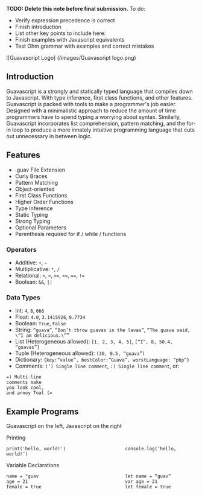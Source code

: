 __TODO: Delete this note before final submission.__ To do:

* Verify expression precedence is correct
* Finish introduction
 * List other key points to include here:
* Finish examples with Javascript equivalents
* Test Ohm grammar with examples and correct mistakes

![Guavascript Logo] (/images/Guavascript logo.png)

## Introduction

Guavascript is a strongly and statically typed language that compiles down to Javascript. With type inference, first class functions, and other features. Guavascript is packed with tools to make a programmer's job easier.  Designed with a minimalistic approach to reduce the amount of time programmers have
to spend typing a worrying about syntax.  Similarly, Guavascript incorporates list comprehension, pattern matching, and the for-in loop to produce a more innately intuitive programming language that cuts out unnecessary in between logic.

## Features
* .guav File Extension
* Curly Braces
* Pattern Matching
* Object-oriented
* First Class Functions
* Higher Order Functions
* Type Inference
* Static Typing
* Strong Typing
* Optional Parameters
* Parenthesis required for if / while / functions

### Operators

* Additive: `+`, `-`
* Multiplicative: `*`, `/`
* Relational: `<`, `>`, `>=`, `<=`, `==`, `!=`
* Boolean: `&&`, `||`

### Data Types

* Int: `4`, `8`, `666`
* Float: `4.0`, `3.1415926`, `0.7734`
* Boolean: `True`, `False`
* String: `“guava”`, `“Don’t throw guavas in the lavas”`, `“The guava said, \“I am delicious.\””`
* List (Heterogeneous allowed): `[1, 2, 3, 4, 5]`, `[“I”, 8, 50.4, “guavas”]`
* Tuple (Heterogeneous allowed): `(30, 0.5, “guava”)`
* Dictionary: `{key:“value”, bestColor:“Guava”, worstLanguage: “php”}`
* Comments: `(‘) Single line comment`, `:) Single line comment`, or:
 ```
=) Multi-line
comments make
you look cool,
and annoy Toal (=
```

## Example Programs
Guavascript on the left, Javascript on the right

Printing
```
print('hello, world!')                      console.log(‘hello, world!’)
```

Variable Declarations
```
name = "guav                                let name = “guav”
age = 21                                    var age = 21
female = true                               let female = true
```

